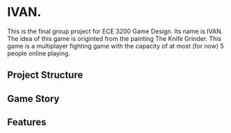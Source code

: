 # IVAN. 
This is the final group project for ECE 3200 Game Design. Its name is IVAN. The idea of this game is originted from the painting The Knife Grinder. This game is a multiplayer fighting game with the capacity of at most (for now) 5 people online playing. 

## Project Structure



## Game Story



## Features


